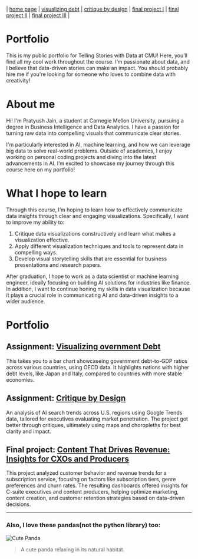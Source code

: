 | [home page](https://pratyushjain99.github.io/portfolio/) | [visualizing debt](visualizing-government-debt) | [critique by design](critique-by-design) | [final project I](Project1) | [final project II](Project2) | [final project III](Project3) |
# Portfolio
This is my public portfolio for Telling Stories with Data at CMU! Here, you’ll find all my cool work throughout the course. I’m passionate about data, and I believe that data-driven stories can make an impact. You should probably hire me if you're looking for someone who loves to combine data with creativity!

# About me
Hi! I'm Pratyush Jain, a student at Carnegie Mellon University, pursuing a degree in Business Intelligence and Data Analytics. I have a passion for turning raw data into compelling visuals that communicate clear stories.

I'm particularly interested in AI, machine learning, and how we can leverage big data to solve real-world problems. Outside of academics, I enjoy working on personal coding projects and diving into the latest advancements in AI. I’m excited to showcase my journey through this course here on my portfolio!

# What I hope to learn
Through this course, I’m hoping to learn how to effectively communicate data insights through clear and engaging visualizations. Specifically, I want to improve my ability to:
1. Critique data visualizations constructively and learn what makes a visualization effective.
2. Apply different visualization techniques and tools to represent data in compelling ways.
3. Develop visual storytelling skills that are essential for business presentations and research papers.

After graduation, I hope to work as a data scientist or machine learning engineer, ideally focusing on building AI solutions for industries like finance. In addition, I want to continue honing my skills in data visualization because it plays a crucial role in communicating AI and data-driven insights to a wider audience.

# Portfolio
## Assignment: [Visualizing overnment Debt](visualizing-government-debt)
This takes you to a bar chart showcaseing government debt-to-GDP ratios across various countries, using OECD data. It highlights nations with higher debt levels, like Japan and Italy, compared to countries with more stable economies.
## Assignment: [Critique by Design](critique-by-design)
An analysis of AI search trends across U.S. regions using Google Trends data, tailored for executives evaluating market penetration. The project got better through critiques, ultimately using maps and choropleths for best clarity and impact.

## Final project: [Content That Drives Revenue: Insights for CXOs and Producers](Project3)
This project analyzed customer behavior and revenue trends for a subscription service, focusing on factors like subscription tiers, genre preferences and churn rates. The resulting dashboards offered insights for C-suite executives and content producers, helping optimize marketing, content creation, and customer retention strategies based on data-driven decisions.

---

### Also, I love these pandas(not the python library) too:
![Cute Panda](panda.avif)
> A cute panda relaxing in its natural habitat.
